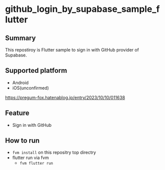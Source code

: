 # github_login_by_supabase_sample_flutter

## Summary

This repostiroy is Flutter sample to sign in with GitHub provider of Supabase.

## Supported platform

- Android
- iOS(unconfirmed)

https://pregum-fox.hatenablog.jp/entry/2023/10/10/011638

## Feature

* Sign in with GitHub

## How to run

- `fvm install` on this repositry top directry
- flutter run via fvm
  - `fvm flutter run`
